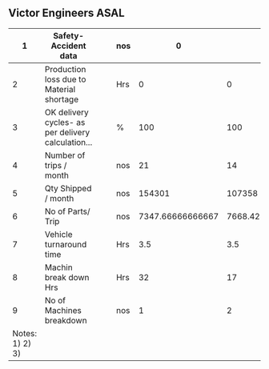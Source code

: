 ##  Victor Engineers ASAL

| 1 | Safety- Accident data |  |  | nos | 0 | 0 | 0 | 0 | 0 |  |  |  |  |  |  |  | 0 | Baldev |  |
| --- | --- | --- | --- | --- | --- | --- | --- | --- | --- | --- | --- | --- | --- | --- | --- | --- | --- | --- | --- |
| 2 | Production loss due to Material shortage |  |  | Hrs | 0 | 0 | 0 | 0 | 0 |  |  |  |  |  |  |  | 0 | Nitin |  |
| 3 | OK delivery cycles- as per delivery calculation... |  |  | % | 100 | 100 | 100 | 100 | 100 |  |  |  |  |  |  |  | 100 | Baldev / Govind / Raushan |  |
| 4 | Number of trips / month |  |  | nos | 21 | 14 | 14 | 11 | 13 |  |  |  |  |  |  |  | 14.6 | Baldev |  |
| 5 | Qty Shipped / month |  |  | nos | 154301 | 107358 | 77199 | 89059 | 64693 |  |  |  |  |  |  |  | 98522 | Baldev |  |
| 6 | No of Parts/ Trip |  |  | nos | 7347.66666666667 | 7668.42857142857 | 5514.21428571429 | 8096.27272727273 | 4976.38461538462 | #DIV/0! | #DIV/0! | #DIV/0! | #DIV/0! | #DIV/0! | #DIV/0! | #DIV/0! | #DIV/0! | Baldev |  |
| 7 | Vehicle turnaround time |  |  | Hrs | 3.5 | 3.5 | 2.25 | 2.5 | 3 |  |  |  |  |  |  |  | 2.95 | Baldev |  |
| 8 | Machin break down Hrs |  |  | Hrs | 32 | 17 | 13 | 7 | 3 |  |  |  |  |  |  |  | 14.4 | Sushil |  |
| 9 | No of Machines breakdown |  |  | nos | 1 | 2 | 2 | 3 | 2 |  |  |  |  |  |  |  | 2 | Sushil |  |
| Notes:  1)   2) 3) |  |  |  |  |  |  |  |  |  |  |  |  |  |  |  |  |  |  |  |
